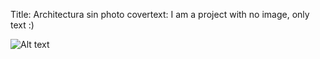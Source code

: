 Title: Architectura sin photo
covertext: I am a project with no image, only text :)



![Alt text](http://dummyimage.com/220x320/4d494d/686a82.gif&text=placeholder+image "Optinal title")